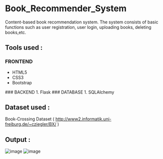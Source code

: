 # Book_Recommender_System
Content-based book recommendation system.
The system consists of basic functions such as user registration, user login, uploading books, deleting books,etc.


## Tools used :
### FRONTEND
<ul>
<li>HTML5</li>
<li>CSS3</li>
<li>Bootstrap</li>
</ul>
### BACKEND
1. Flask
### DATABASE
1. SQLAlchemy


## Dataset used :
Book-Crossing Dataset ( http://www2.informatik.uni-freiburg.de/~cziegler/BX/ )


## Output :
![image](https://user-images.githubusercontent.com/40735736/198980441-fc23fee7-4dee-4c02-ae9f-8445d7118bc3.png)
![image](https://user-images.githubusercontent.com/40735736/198980522-60ce9ad9-bf87-44d1-a38f-915dc42effd9.png)
